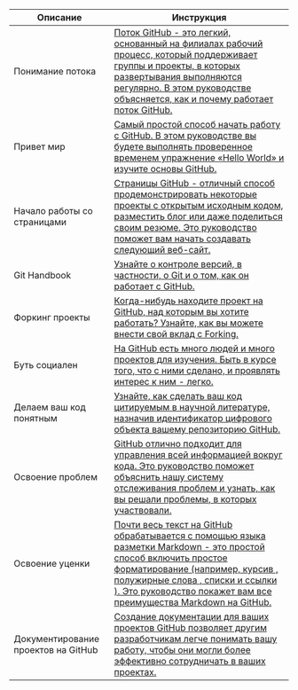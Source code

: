 
| Описание | Инструкция |
| ------ | ------ |
| Понимание потoка | [Поток GitHub - это легкий, основанный на филиалах рабочий процесс, который поддерживает группы и проекты, в которых развертывания выполняются регулярно. В этом руководстве объясняется, как и почему работает поток GitHub.](https://guides.github.com/introduction/flow/) |
| Привет мир | [Самый простой способ начать работу с GitHub. В этом руководстве вы будете выполнять проверенное временем упражнение «Hello World» и изучите основы GitHub.](https://guides.github.com/activities/hello-world/) |
| Начало работы со страницами | [Страницы GitHub - отличный способ продемонстрировать некоторые проекты с открытым исходным кодом, разместить блог или даже поделиться своим резюме. Это руководство поможет вам начать создавать следующий веб-сайт.](https://guides.github.com/features/pages/) |
| Git Handbook | [Узнайте о контроле версий, в частности, о Git и о том, как он работает с GitHub.](https://guides.github.com/introduction/git-handbook/) |
| Форкинг проекты | [Когда-нибудь находите проект на GitHub, над которым вы хотите работать? Узнайте, как вы можете внести свой вклад с Forking.](https://guides.github.com/activities/forking/) |
| Буть социален | [На GitHub есть много людей и много проектов для изучения. Быть в курсе того, что с ними сделано, и проявлять интерес к ним - легко.](https://guides.github.com/activities/socialize/) |
| Делаем ваш код понятным | [Узнайте, как сделать ваш код цитируемым в научной литературе, назначив идентификатор цифрового объекта вашему репозиторию GitHub.](https://guides.github.com/activities/citable-code/) |
| Освоение проблем | [GitHub отлично подходит для управления всей информацией вокруг кода. Это руководство поможет объяснить нашу систему отслеживания проблем и узнать, как вы решали проблемы, в которых участвовали.](https://guides.github.com/features/issues/) |
| Освоение уценки | [Почти весь текст на GitHub обрабатывается с помощью языка разметки Markdown - это простой способ включить простое форматирование (например, курсив , полужирные слова , списки и ссылки ). Это руководство покажет вам все преимущества Markdown на GitHub.](https://guides.github.com/features/mastering-markdown/) |
| Документирование проектов на GitHub | [Создание документации для ваших проектов GitHub позволяет другим разработчикам легче понимать вашу работу, чтобы они могли более эффективно сотрудничать в ваших проектах.](https://guides.github.com/features/wikis/) |